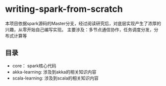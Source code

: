 # writing-spark-from-scratch

本项目依据spark源码的Master分支，经过阅读研究后，对底层实现产生了浓厚的兴趣，从零开始自己编写实现。
主要涉及：多节点通信协作，任务调度分发，分布式计算等

## 目录

* core：     spark核心代码
* akka-learning:  涉及到akka的相关知识内容
* scala-learning: 涉及到scala的相关知识内容
